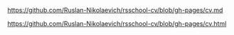 https://github.com/Ruslan-Nikolaevich/rsschool-cv/blob/gh-pages/cv.md

https://github.com/Ruslan-Nikolaevich/rsschool-cv/blob/gh-pages/cv.html
